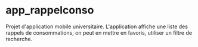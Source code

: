 # app_rappelconso
Projet d'application mobile universitaire. L'application affiche une liste des rappels de consommations, on peut en mettre en favoris, utiliser un filtre de recherche.
